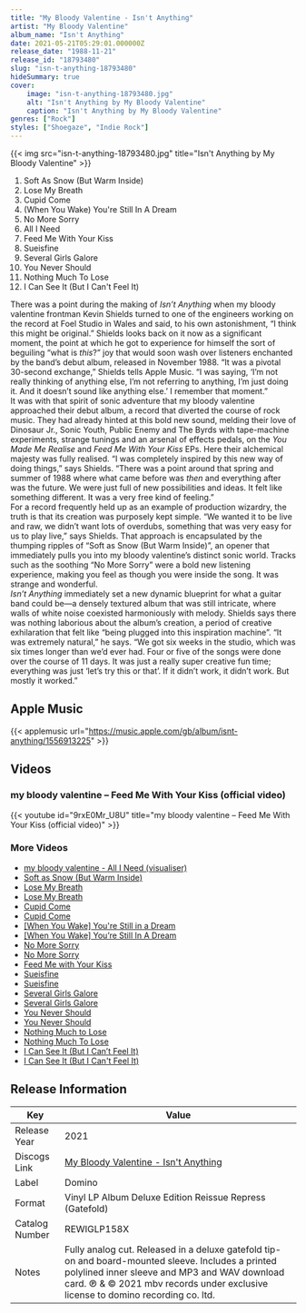 ```yaml
---
title: "My Bloody Valentine - Isn't Anything"
artist: "My Bloody Valentine"
album_name: "Isn't Anything"
date: 2021-05-21T05:29:01.000000Z
release_date: "1988-11-21"
release_id: "18793480"
slug: "isn-t-anything-18793480"
hideSummary: true
cover:
    image: "isn-t-anything-18793480.jpg"
    alt: "Isn't Anything by My Bloody Valentine"
    caption: "Isn't Anything by My Bloody Valentine"
genres: ["Rock"]
styles: ["Shoegaze", "Indie Rock"]
---
```


{{< img src="isn-t-anything-18793480.jpg" title="Isn't Anything by My Bloody Valentine" >}}

<!-- section break -->

1. Soft As Snow (But Warm Inside)
2. Lose My Breath
3. Cupid Come
4. (When You Wake) You're Still In A Dream
5. No More Sorry
6. All I Need
7. Feed Me With Your Kiss
8. Sueisfine
9. Several Girls Galore
10. You Never Should
11. Nothing Much To Lose
12. I Can See It (But I Can't Feel It)

<!-- section break -->


There was a point during the making of <i>Isn’t Anything</i> when my bloody valentine frontman Kevin Shields turned to one of the engineers working on the record at Foel Studio in Wales and said, to his own astonishment, “I think this might be original.” Shields looks back on it now as a significant moment, the point at which he got to experience for himself the sort of beguiling “what is <i>this</i>?” joy that would soon wash over listeners enchanted by the band’s debut album, released in November 1988. “It was a pivotal 30-second exchange,” Shields tells Apple Music. “I was saying, ‘I’m not really thinking of anything else, I’m not referring to anything, I’m just doing it. And it doesn’t sound like anything else.’ I remember that moment.”<br />
It was with that spirit of sonic adventure that my bloody valentine approached their debut album, a record that diverted the course of rock music. They had already hinted at this bold new sound, melding their love of Dinosaur Jr., Sonic Youth, Public Enemy and The Byrds with tape-machine experiments, strange tunings and an arsenal of effects pedals, on the <i>You Made Me Realise</i> and <i>Feed Me With Your Kiss</i> EPs. Here their alchemical majesty was fully realised. “I was completely inspired by this new way of doing things,” says Shields. “There was a point around that spring and summer of 1988 where what came before was <i>then</i> and everything after was the future. We were just full of new possibilities and ideas. It felt like something different. It was a very free kind of feeling.”<br />
For a record frequently held up as an example of production wizardry, the truth is that its creation was purposely kept simple. “We wanted it to be live and raw, we didn’t want lots of overdubs, something that was very easy for us to play live,” says Shields. That approach is encapsulated by the thumping ripples of “Soft as Snow (But Warm Inside)”, an opener that immediately pulls you into my bloody valentine’s distinct sonic world. Tracks such as the soothing “No More Sorry” were a bold new listening experience, making you feel as though you were inside the song. It was strange and wonderful.<br />
<i>Isn’t Anything</i> immediately set a new dynamic blueprint for what a guitar band could be—a densely textured album that was still intricate, where walls of white noise coexisted harmoniously with melody. Shields says there was nothing laborious about the album’s creation, a period of creative exhilaration that felt like “being plugged into this inspiration machine”. “It was extremely natural,” he says. “We got six weeks in the studio, which was six times longer than we’d ever had. Four or five of the songs were done over the course of 11 days. It was just a really super creative fun time; everything was just ‘let’s try this or that’. If it didn’t work, it didn’t work. But mostly it worked.”



## Apple Music
{{< applemusic url="https://music.apple.com/gb/album/isnt-anything/1556913225" >}}





## Videos
### my bloody valentine – Feed Me With Your Kiss (official video)
{{< youtube id="9rxE0Mr_U8U" title="my bloody valentine – Feed Me With Your Kiss (official video)" >}}<br>

### More Videos

- [my bloody valentine - All I Need (visualiser)](https://www.youtube.com/watch?v=is-3lC00DeY)
- [Soft as Snow (But Warm Inside)](https://www.youtube.com/watch?v=ze8A33p5-h0)
- [Lose My Breath](https://www.youtube.com/watch?v=pMCm3RLuSt0)
- [Lose My Breath](https://www.youtube.com/watch?v=rC-Vsp-rFqM)
- [Cupid Come](https://www.youtube.com/watch?v=DWstBwugSTo)
- [Cupid Come](https://www.youtube.com/watch?v=j4CQvLJOV9I)
- [[When You Wake] You're Still in a Dream](https://www.youtube.com/watch?v=3UQ1OawNUF0)
- [[When You Wake] You’re Still In A Dream](https://www.youtube.com/watch?v=uSkL96zp2QE)
- [No More Sorry](https://www.youtube.com/watch?v=9IGW8oGY7yQ)
- [No More Sorry](https://www.youtube.com/watch?v=ygdsA4u-ll4)
- [Feed Me with Your Kiss](https://www.youtube.com/watch?v=QjTw-D1_vi8)
- [Sueisfine](https://www.youtube.com/watch?v=8sfjL7mcdMM)
- [Sueisfine](https://www.youtube.com/watch?v=O1eDVBKxcn4)
- [Several Girls Galore](https://www.youtube.com/watch?v=6OgnaBn6jvc)
- [Several Girls Galore](https://www.youtube.com/watch?v=7cOBugK_O8U)
- [You Never Should](https://www.youtube.com/watch?v=1ZUlcUp7-80)
- [You Never Should](https://www.youtube.com/watch?v=w1z76Y_3x7s)
- [Nothing Much to Lose](https://www.youtube.com/watch?v=62M08JFTovM)
- [Nothing Much To Lose](https://www.youtube.com/watch?v=HzsjqkYI1BI)
- [I Can See It (But I Can’t Feel It)](https://www.youtube.com/watch?v=EG159C9shuA)
- [I Can See It (But I Can't Feel It)](https://www.youtube.com/watch?v=ZD7PK9ZRBAo)


## Release Information
|  Key           | Value                                                |
| ---------------| ---------------------------------------------------- |
| Release Year   | 2021                                   |
| Discogs Link   | [My Bloody Valentine - Isn't Anything](https://www.discogs.com/release/18793480-My-Bloody-Valentine-Isnt-Anything) |
| Label          | Domino |
| Format         | Vinyl LP Album Deluxe Edition Reissue Repress (Gatefold) |
| Catalog Number | REWIGLP158X |
| Notes | Fully analog cut. Released in a deluxe gatefold tip-on and board-mounted sleeve. Includes a printed polylined inner sleeve and MP3 and WAV download card.   ℗ & © 2021 mbv records under exclusive license to domino recording co. ltd. |